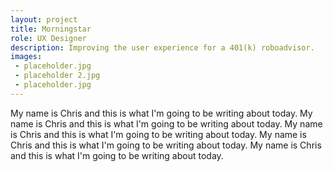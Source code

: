 ```yaml
---
layout: project
title: Morningstar
role: UX Designer
description: Improving the user experience for a 401(k) roboadvisor. 
images: 
 - placeholder.jpg
 - placeholder 2.jpg
 - placeholder.jpg
---
```



My name is Chris and this is what I'm going to be writing about today. My name is Chris and this is what I'm going to be writing about today. My name is Chris and this is what I'm going to be writing about today. My name is Chris and this is what I'm going to be writing about today. My name is Chris and this is what I'm going to be writing about today.

